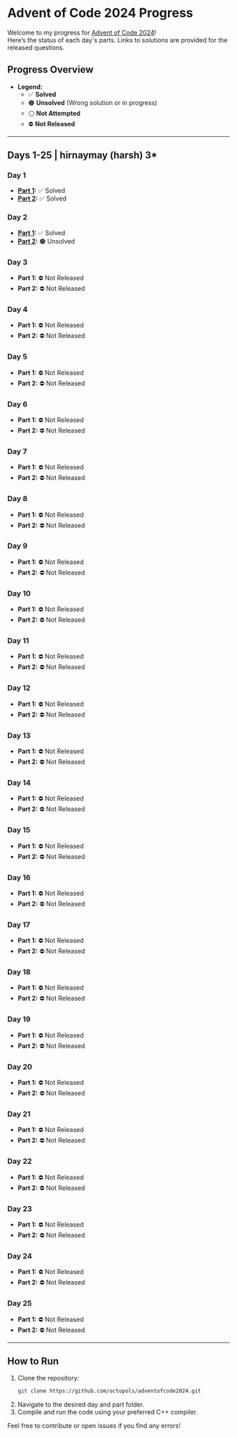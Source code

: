 # Advent of Code 2024 Progress

Welcome to my progress for [Advent of Code 2024](https://adventofcode.com/2024)!  
Here’s the status of each day's parts. Links to solutions are provided for the released questions.

## Progress Overview

- **Legend:**
  - ✅ **Solved**
  - 🟠 **Unsolved** (Wrong solution or in progress)
  - ⚪ **Not Attempted**
  - ⛔ **Not Released**

---

## Days 1-25 | hirnaymay (harsh) 3\*

### Day 1

- **[Part 1](https://github.com/octopols/adventofcode2024/tree/main/day1/part1/code.cpp):** ✅ Solved
- **[Part 2](https://github.com/octopols/adventofcode2024/tree/main/day1/part2/code.cpp):** ✅ Solved

### Day 2

- **[Part 1](https://github.com/octopols/adventofcode2024/tree/main/day2/part1/code.cpp):** ✅ Solved
- **[Part 2](https://github.com/octopols/adventofcode2024/tree/main/day2/part2/code.cpp):** 🟠 Unsolved

### Day 3

- **Part 1:** ⛔ Not Released
- **Part 2:** ⛔ Not Released

### Day 4

- **Part 1:** ⛔ Not Released
- **Part 2:** ⛔ Not Released

### Day 5

- **Part 1:** ⛔ Not Released
- **Part 2:** ⛔ Not Released

### Day 6

- **Part 1:** ⛔ Not Released
- **Part 2:** ⛔ Not Released

### Day 7

- **Part 1:** ⛔ Not Released
- **Part 2:** ⛔ Not Released

### Day 8

- **Part 1:** ⛔ Not Released
- **Part 2:** ⛔ Not Released

### Day 9

- **Part 1:** ⛔ Not Released
- **Part 2:** ⛔ Not Released

### Day 10

- **Part 1:** ⛔ Not Released
- **Part 2:** ⛔ Not Released

### Day 11

- **Part 1:** ⛔ Not Released
- **Part 2:** ⛔ Not Released

### Day 12

- **Part 1:** ⛔ Not Released
- **Part 2:** ⛔ Not Released

### Day 13

- **Part 1:** ⛔ Not Released
- **Part 2:** ⛔ Not Released

### Day 14

- **Part 1:** ⛔ Not Released
- **Part 2:** ⛔ Not Released

### Day 15

- **Part 1:** ⛔ Not Released
- **Part 2:** ⛔ Not Released

### Day 16

- **Part 1:** ⛔ Not Released
- **Part 2:** ⛔ Not Released

### Day 17

- **Part 1:** ⛔ Not Released
- **Part 2:** ⛔ Not Released

### Day 18

- **Part 1:** ⛔ Not Released
- **Part 2:** ⛔ Not Released

### Day 19

- **Part 1:** ⛔ Not Released
- **Part 2:** ⛔ Not Released

### Day 20

- **Part 1:** ⛔ Not Released
- **Part 2:** ⛔ Not Released

### Day 21

- **Part 1:** ⛔ Not Released
- **Part 2:** ⛔ Not Released

### Day 22

- **Part 1:** ⛔ Not Released
- **Part 2:** ⛔ Not Released

### Day 23

- **Part 1:** ⛔ Not Released
- **Part 2:** ⛔ Not Released

### Day 24

- **Part 1:** ⛔ Not Released
- **Part 2:** ⛔ Not Released

### Day 25

- **Part 1:** ⛔ Not Released
- **Part 2:** ⛔ Not Released

---

## How to Run

1. Clone the repository:
   ```bash
   git clone https://github.com/octopols/adventofcode2024.git
   ```
2. Navigate to the desired day and part folder.
3. Compile and run the code using your preferred C++ compiler.

Feel free to contribute or open issues if you find any errors!
